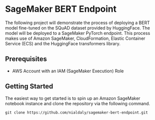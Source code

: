 # SageMaker BERT Endpoint
The following project will demonstrate the process of deploying a BERT model fine-tuned on the SQuAD dataset provided by HuggingFace. The model will be deployed to a SageMaker PyTorch endpoint. This process makes use of Amazon SageMaker, CloudFormation, Elastic Container Service (ECS) and the HuggingFace transformers library.

## Prerequisites
* AWS Account with an IAM (SageMaker Execution) Role

## Getting Started
The easiest way to get started is to spin up an Amazon SageMaker notebook instance and clone the repository via the following command.
```
git clone https://github.com/nialdaly/sagemaker-bert-endpoint.git
```
